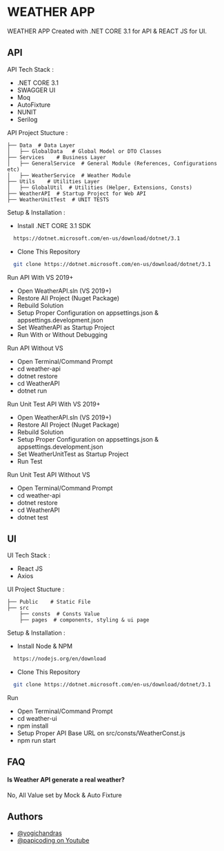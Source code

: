 
# WEATHER APP

WEATHER APP Created with .NET CORE 3.1 for API & REACT JS for UI.

## API
API Tech Stack :
- .NET CORE 3.1
- SWAGGER UI
- Moq
- AutoFixture
- NUNIT
- Serilog

API Project Stucture :

    ├── Data  # Data Layer
    │   ├── GlobalData   # Global Model or DTO Classes
    ├── Services    # Business Layer
    │   ├── GeneralService  # General Module (References, Configurations etc)
    │   ├── WeatherService  # Weather Module
    ├── Utils    # Utilities Layer
    │   ├── GlobalUtil  # Utilities (Helper, Extensions, Consts)
    ├── WeatherAPI  # Startup Project for Web API
    ├── WeatherUnitTest  # UNIT TESTS


Setup & Installation :

- Install .NET CORE 3.1 SDK

```bash
  https://dotnet.microsoft.com/en-us/download/dotnet/3.1
```
- Clone This Repository
```bash
  git clone https://dotnet.microsoft.com/en-us/download/dotnet/3.1
```
Run API With VS 2019+
- Open WeatherAPI.sln (VS 2019+)
- Restore All Project (Nuget Package)
- Rebuild Solution
- Setup Proper Configuration on appsettings.json & appsettings.development.json
- Set WeatherAPI as Startup Project
- Run With or Without Debugging

Run API Without VS
- Open Terminal/Command Prompt
- cd weather-api
- dotnet restore
- cd WeatherAPI
- dotnet run

Run Unit Test API With VS 2019+
- Open WeatherAPI.sln (VS 2019+)
- Restore All Project (Nuget Package)
- Rebuild Solution
- Setup Proper Configuration on appsettings.json & appsettings.development.json
- Set WeatherUnitTest as Startup Project
- Run Test

Run Unit Test API Without VS
- Open Terminal/Command Prompt
- cd weather-api
- dotnet restore
- cd WeatherAPI
- dotnet test
## UI
UI Tech Stack :
- React JS
- Axios

UI Project Stucture :

    ├── Public    # Static File
    ├── src   
        ├── consts  # Consts Value
        ├── pages  # components, styling & ui page

Setup & Installation :

- Install Node & NPM

```bash
  https://nodejs.org/en/download
```
- Clone This Repository
```bash
  git clone https://dotnet.microsoft.com/en-us/download/dotnet/3.1
```
Run
- Open Terminal/Command Prompt
- cd weather-ui
- npm install
- Setup Proper API Base URL on src/consts/WeatherConst.js
- npm run start
## FAQ

#### Is Weather API generate a real weather?

No, All Value set by Mock & Auto Fixture

## Authors

- [@yogichandras](https://github.com/yogichandras/)
- [@papicoding on Youtube](https://www.youtube.com/channel/UCVxy3e7hZ4QAIRIABVX4Aog)


